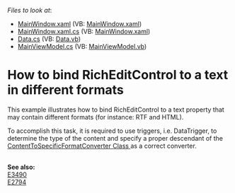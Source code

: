 <!-- default file list -->
*Files to look at*:

* [MainWindow.xaml](./CS/MainWindow.xaml) (VB: [MainWindow.xaml](./VB/MainWindow.xaml))
* [MainWindow.xaml.cs](./CS/MainWindow.xaml.cs) (VB: [MainWindow.xaml](./VB/MainWindow.xaml))
* [Data.cs](./CS/Model/Data.cs) (VB: [Data.vb](./VB/Model/Data.vb))
* [MainViewModel.cs](./CS/ViewModel/MainViewModel.cs) (VB: [MainViewModel.vb](./VB/ViewModel/MainViewModel.vb))
<!-- default file list end -->
# How to bind RichEditControl to a text in different formats


<p>This example illustrates how to bind RichEditControl to a text property that may contain different formats (for instance: RTF and HTML).</p><p>To accomplish this task, it is required to use triggers, i.e. DataTrigger, to determine the type of the content and specify a proper descendant of the <a href="http://documentation.devexpress.com/#Silverlight/clsDevExpressXpfRichEditContentToSpecificFormatConvertertopic">ContentToSpecificFormatConverter Class </a> as a correct converter. </p><p><br />
<strong>See also:</strong><strong><br />
</strong><a href="https://www.devexpress.com/Support/Center/p/E3490">E3490</a><strong><br />
</strong><a href="https://www.devexpress.com/Support/Center/p/E2794">E2794</a></p>

<br/>


